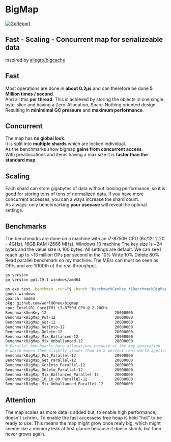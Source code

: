 # BigMap
[![GoReport](https://goreportcard.com/badge/github.com/worldOneo/bigmap)](https://goreportcard.com/report/github.com/worldOneo/bigmap)  
## Fast - Scaling - Concurrent map for serializeable data

Inspired by [allegro/bigcache](https://github.com/allegro/bigcache/)

## Fast

Most operations are done in **about 0.2μs** and can therefore be done **5 Million times / second**.  
And all this **per thread**. This is achieved by storing the objects in one single byte-slice and having a Zero-Allocation, Share-Nothing oriented design.  
Resulting in **minimimal GC pressure** and **maximum performance**.

## Concurrent

The map has **no global lock**.  
It is split into **multiple shards** which are locked individual.  
As the benchmarks show bigmap **gains from concurrent access**.  
With preallocations and items having a max size it is **faster than the standard map**.

## Scaling

Each shard can store gigabytes of data without loosing performance, so it is good for storing tons of tons of normalized data.
If you have more concurrent accesses, you can always increase the shard count.  
As always: only benchmarking **your usecase** will reveal the optimal settings.  

## Benchmarks

The benchmarks are done on a machine with an i7-8750H CPU (6c/12t 2.20 - 4GHz), 16GB  RAM (2666 MHz), Windows 10 machine
The key size is ~24 bytes and the value size is 100 bytes. All settings are default.
We can see I reach up to ~16 million OPs per second in the 10% Write 10% Delete 80% Read parallel benchmark on my machine.
The MB/s can must be seen as OP/s and are 1/100th of the real throughput.

```sh
go version
go version go1.19.1 windows/amd64

go.exe test -benchmem -run=^$ -bench "BenchmarkGenKey.*|BenchmarkBigMap.*" github.com/worldOneo/bigmap --benchtime=20000000x
goos: windows
goarch: amd64
pkg: github.com/worldOneo/bigmap
cpu: Intel(R) Core(TM) i7-8750H CPU @ 2.20GHz
BenchmarkGenKey-12                              20000000               174.5 ns/op            40 B/op          3 allocs/op
BenchmarkBigMap_Put-12                          20000000               317.1 ns/op         3.15 MB/s         483 B/op          0 allocs/op
BenchmarkBigMap_Get-12                          20000000               213.9 ns/op         4.67 MB/s         112 B/op          1 allocs/op
BenchmarkBigMap_GetInto-12                      20000000               169.2 ns/op         5.91 MB/s           0 B/op          0 allocs/op
BenchmarkBigMap_Delete-12                       20000000               151.1 ns/op         6.62 MB/s          26 B/op          0 allocs/op
BenchmarkBigMap_Mix_Ballanced-12                20000000                37.80 ns/op       26.46 MB/s           0 B/op          0 allocs/op
BenchmarkBigMap_Mix_Unballanced-12              20000000               181.0 ns/op         5.52 MB/s         140 B/op          0 allocs/op
# Parallel benchmarks have allocations because of the key generation
# which makes them slightly slower than in a perfect real world application.
BenchmarkBigMap_Put_Parallel-12                 20000000               152.5 ns/op         6.56 MB/s         539 B/op          2 allocs/op
BenchmarkBigMap_Get_Parallel-12                 20000000                71.12 ns/op       14.06 MB/s         112 B/op          1 allocs/op
BenchmarkBigMap_GetInto_Parallel-12             20000000                41.21 ns/op       24.27 MB/s           0 B/op          0 allocs/op
BenchmarkBigMap_Delete_Parallel-12              20000000                82.70 ns/op       12.09 MB/s          66 B/op          2 allocs/op
BenchmarkBigMap_Mix_Ballanced_Parallel-12       20000000               104.6 ns/op         9.56 MB/s         190 B/op          2 allocs/op
BenchmarkBigMap_10_10_80_Parallel-12            20000000                62.17 ns/op       16.08 MB/s          87 B/op          2 allocs/op
BenchmarkBigMap_Mix_Unballanced_Parallel-12     20000000                79.32 ns/op       12.61 MB/s         162 B/op          2 allocs/op
```

## Attention
The map scales as more data is added but, to enable high performance, doesn't schrink.
To enable the fast accessess free heap is held "hot" to be ready to use.
This means the map might grow once realy big, which might seeme like a memory leak at first glance because it doesn shrink, but then never grows again.  
